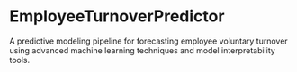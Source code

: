 # EmployeeTurnoverPredictor
A predictive modeling pipeline for forecasting employee voluntary turnover using advanced machine learning techniques and model interpretability tools.
